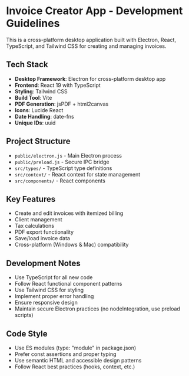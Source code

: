 <!-- Use this file to provide workspace-specific custom instructions to Copilot. For more details, visit https://code.visualstudio.com/docs/copilot/copilot-customization#_use-a-githubcopilotinstructionsmd-file -->

# Invoice Creator App - Development Guidelines

This is a cross-platform desktop application built with Electron, React, TypeScript, and Tailwind CSS for creating and managing invoices.

## Tech Stack

- **Desktop Framework**: Electron for cross-platform desktop app
- **Frontend**: React 19 with TypeScript
- **Styling**: Tailwind CSS
- **Build Tool**: Vite
- **PDF Generation**: jsPDF + html2canvas
- **Icons**: Lucide React
- **Date Handling**: date-fns
- **Unique IDs**: uuid

## Project Structure

- `public/electron.js` - Main Electron process
- `public/preload.js` - Secure IPC bridge
- `src/types/` - TypeScript type definitions
- `src/context/` - React context for state management
- `src/components/` - React components

## Key Features

- Create and edit invoices with itemized billing
- Client management
- Tax calculations
- PDF export functionality
- Save/load invoice data
- Cross-platform (Windows & Mac) compatibility

## Development Notes

- Use TypeScript for all new code
- Follow React functional component patterns
- Use Tailwind CSS for styling
- Implement proper error handling
- Ensure responsive design
- Maintain secure Electron practices (no nodeIntegration, use preload scripts)

## Code Style

- Use ES modules (type: "module" in package.json)
- Prefer const assertions and proper typing
- Use semantic HTML and accessible design patterns
- Follow React best practices (hooks, context, etc.)
